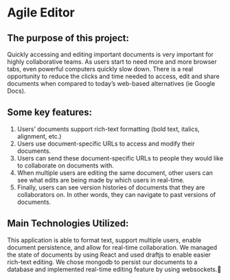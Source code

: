 # Agile Editor


## The purpose of this project:

Quickly accessing and editing important documents is very important for highly collaborative teams. 
As users start to need more and more browser tabs, even powerful computers quickly slow down. 
There is a real opportunity to reduce the clicks and time needed to access, edit and share documents when compared to today’s web-based alternatives (ie Google Docs). 



## Some key features:

1. Users’ documents support rich-text formatting (bold text, italics, alignment, etc.)
1. Users use document-specific URLs to access and modify their documents. 
1. Users can send these document-specific URLs to people they would like to collaborate on documents with. 
1. When multiple users are editing the same document, other users can see what edits are being made by which users in real-time. 
1. Finally, users can see version histories of documents that they are collaborators on. In other words, they can navigate to past versions of documents.

## Main Technologies Utilized:

This application is able to format text, support multiple users, enable document persistence, and allow for real-time collaboration. 
We managed the state of documents by using React and used draftjs to enable easier rich-text editing. 
We chose mongodb to persist our documents to a database and implemented real-time editing feature by using websockets.


